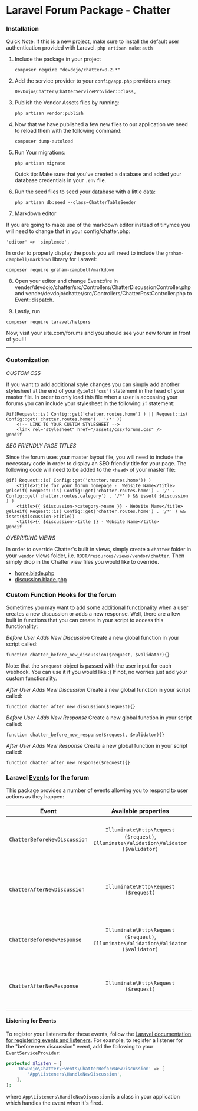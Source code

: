 # Laravel Forum Package - Chatter

### Installation

Quick Note: If this is a new project, make sure to install the default user authentication provided with Laravel. `php artisan make:auth`

1. Include the package in your project

    ```
    composer require "devdojo/chatter=0.2.*"
    ```

2. Add the service provider to your `config/app.php` providers array:

    ```
    DevDojo\Chatter\ChatterServiceProvider::class,
    ```

3. Publish the Vendor Assets files by running:

    ```
    php artisan vendor:publish
    ```

4. Now that we have published a few new files to our application we need to reload them with the following command:

    ```
    composer dump-autoload
    ```

5. Run Your migrations:

    ```
    php artisan migrate
    ```

    Quick tip: Make sure that you've created a database and added your database credentials in your `.env` file.

6. Run the seed files to seed your database with a little data:

    ```
    php artisan db:seed --class=ChatterTableSeeder
    ```


7. Markdown editor

If you are going to make use of the markdown editor instead of tinymce you will need to change that in your config/chatter.php:

```
'editor' => 'simplemde',
```

In order to properly display the posts you will need to include the  `graham-campbell/markdown` library for Laravel:

```
composer require graham-campbell/markdown
```

8. Open your editor and change Event::fire in vender/devdojo/chatter/src/Controllers/ChatterDiscussionController.php and vender/devdojo/chatter/src/Controllers/ChatterPostController.php to Event::dispatch.

9. Lastly, run  
```
composer require laravel/helpers
```

Now, visit your site.com/forums and you should see your new forum in front of you!!!




------------------------------------------------------------------------------------------------------------------------------------
### Customization

*CUSTOM CSS*

If you want to add additional style changes you can simply add another stylesheet at the end of your `@yield('css')` statement in the head of your master file. In order to only load this file when a user is accessing your forums you can include your stylesheet in the following `if` statement:

```
@if(Request::is( Config::get('chatter.routes.home') ) || Request::is( Config::get('chatter.routes.home') . '/*' ))
    <!-- LINK TO YOUR CUSTOM STYLESHEET -->
    <link rel="stylesheet" href="/assets/css/forums.css" />
@endif
```

*SEO FRIENDLY PAGE TITLES*

Since the forum uses your master layout file, you will need to include the necessary code in order to display an SEO friendly title for your page. The following code will need to be added to the `<head>` of your master file:

```
@if( Request::is( Config::get('chatter.routes.home')) )
    <title>Title for your forum homepage -  Website Name</title>
@elseif( Request::is( Config::get('chatter.routes.home') . '/' . Config::get('chatter.routes.category') . '/*' ) && isset( $discussion ) )
    <title>{{ $discussion->category->name }} - Website Name</title>
@elseif( Request::is( Config::get('chatter.routes.home') . '/*' ) && isset($discussion->title))
    <title>{{ $discussion->title }} - Website Name</title>
@endif
```

*OVERRIDING VIEWS*

In order to override Chatter's built in views, simply create a `chatter` folder in your `vendor` views folder, i.e. `ROOT/resources/views/vendor/chatter`. Then simply drop in the Chatter view files you would like to override.

- [home.blade.php](https://github.com/thedevdojo/chatter/blob/master/src/Views/home.blade.php)
- [discussion.blade.php](https://github.com/thedevdojo/chatter/blob/master/src/Views/discussion.blade.php)

### Custom Function Hooks for the forum

Sometimes you may want to add some additional functionality when a user creates a new discussion or adds a new response. Well, there are a few built in functions that you can create in your script to access this functionality:

*Before User Adds New Discussion*
Create a new global function in your script called:
```
function chatter_before_new_discussion($request, $validator){}
```

Note: that the `$request` object is passed with the user input for each webhook. You can use it if you would like :) If not, no worries just add your custom functionality.

*After User Adds New Discussion*
Create a new global function in your script called:
```
function chatter_after_new_discussion($request){}
```

*Before User Adds New Response*
Create a new global function in your script called:
```
function chatter_before_new_response($request, $validator){}
```

*After User Adds New Response*
Create a new global function in your script called:
```
function chatter_after_new_response($request){}
```

### Laravel [Events](https://laravel.com/docs/events) for the forum

This package provides a number of events allowing you to respond to user actions as they happen:

| Event        | Available properties           | Description  |
| ------------- |:-------------:| -----:|
| `ChatterBeforeNewDiscussion`      | `Illuminate\Http\Request ($request)`, `Illuminate\Validation\Validator ($validator)` | This event is fired *before* a discussion is validated and created |
| `ChatterAfterNewDiscussion`      | `Illuminate\Http\Request ($request)` | This event is fired *after* a discussion has been validated and created |
| `ChatterBeforeNewResponse`      | `Illuminate\Http\Request ($request)`, `Illuminate\Validation\Validator ($validator)` | This event is fired *before* a response is validated and created |
| `ChatterAfterNewResponse`      | `Illuminate\Http\Request ($request)` | This event is fired *after* a response is validated and created |

#### Listening for Events
To register your listeners for these events, follow the [Laravel documentation for registering events and listeners](https://laravel.com/docs/events#registering-events-and-listeners).
For example, to register a listener for the "before new discussion" event, add the following to your `EventServiceProvider`:

```php
protected $listen = [
    'DevDojo\Chatter\Events\ChatterBeforeNewDiscussion' => [
        'App\Listeners\HandleNewDiscussion',
    ],
];
```

where `App\Listeners\HandleNewDiscussion` is a class in your application which handles the event when it's fired.
